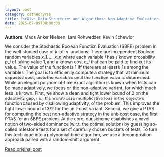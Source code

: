 ```yaml
---
layout: post
category: cstheoryrss
title: "arXiv: Data Structures and Algorithms: Non-Adaptive Evaluation of k-of-n Functions: Tight Gap and a"
date: 2025-07-09T00:00:00
---
```


**Authors:** [Mads Anker Nielsen](https://dblp.uni-trier.de/search?q=Mads+Anker+Nielsen), [Lars Rohwedder](https://dblp.uni-trier.de/search?q=Lars+Rohwedder), [Kevin Schewior](https://dblp.uni-trier.de/search?q=Kevin+Schewior)

We consider the Stochastic Boolean Function Evaluation (SBFE) problem in the
well-studied case of $k$-of-$n$ functions: There are independent Boolean random
variables $x\_1,\dots,x\_n$ where each variable $i$ has a known probability $p\_i$
of taking value $1$, and a known cost $c\_i$ that can be paid to find out its
value. The value of the function is $1$ iff there are at least $k$ $1$s among
the variables. The goal is to efficiently compute a strategy that, at minimum
expected cost, tests the variables until the function value is determined.
While an elegant polynomial-time exact algorithm is known when tests can be
made adaptively, we focus on the non-adaptive variant, for which much less is
known.
First, we show a clean and tight lower bound of $2$ on the adaptivity gap,
i.e., the worst-case multiplicative loss in the objective function caused by
disallowing adaptivity, of the problem. This improves the tight lower bound of
$3/2$ for the unit-cost variant.
Second, we give a PTAS for computing the best non-adaptive strategy in the
unit-cost case, the first PTAS for an SBFE problem. At the core, our scheme
establishes a novel notion of two-sided dominance (w.r.t. the optimal solution)
by guessing so-called milestone tests for a set of carefully chosen buckets of
tests. To turn this technique into a polynomial-time algorithm, we use a
decomposition approach paired with a random-shift argument.

[Read original post](http://arxiv.org/abs/2507.05877v1)
